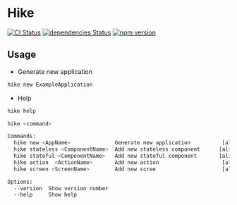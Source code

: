 # Hike

[![CI Status](https://api.travis-ci.org/hyke-generator/cli.svg?branch=master)](https://api.travis-ci.org/hyke-generator/cli.svg?branch=master)
[![dependencies Status](https://david-dm.org/hyke-generator/cli/status.svg)](https://david-dm.org/hyke-generator/cli)
[![npm version](https://badge.fury.io/js/%40hyke%2Fcli.svg)](https://badge.fury.io/js/%40hyke%2Fcli.svg)
## Usage

- Generate new application
```bash
hike new ExampleApplication
```

- Help
```bash
hike help

hike <command>

Commands:
  hike new <AppName>              Generate new application          [aliases: n]
  hike stateless <ComponentName>  Add new stateless component      [aliases: sl]
  hike stateful <ComponentName>   Add new stateful component       [aliases: sf]
  hike action  <ActionName>       Add new action                    [aliases: a]
  hike screen <ScreenName>        Add new scree                     [aliases: s]

Options:
  --version  Show version number                                       [boolean]
  --help     Show help                                                 [boolean]
```